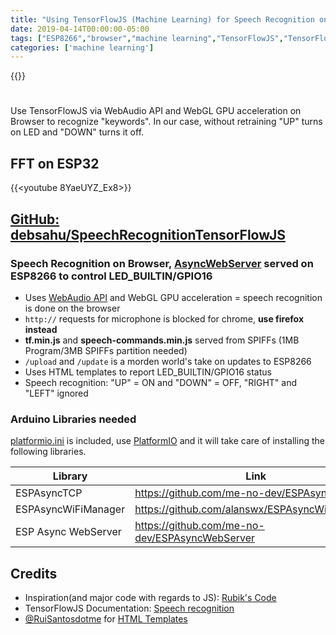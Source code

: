 ```yaml
---
title: "Using TensorFlowJS (Machine Learning) for Speech Recognition on ESP8266"
date: 2019-04-14T00:00:00-05:00
tags: ["ESP8266","browser","machine learning","TensorFlowJS","TensorFlow", 'debashish sahu']
categories: ['machine learning']
---
```


{{<youtube E5KpzR9Igfw>}}

#

Use TensorFlowJS via WebAudio API and WebGL GPU acceleration on Browser to recognize "keywords". In our case, without retraining "UP" turns on LED and "DOWN" turns it off.

## FFT on ESP32

{{<youtube 8YaeUYZ_Ex8>}}

## [GitHub: debsahu/SpeechRecognitionTensorFlowJS](https://github.com/debsahu/SpeechRecognitionTensorFlowJS)

### Speech Recognition on Browser, [AsyncWebServer](https://github.com/me-no-dev/ESPAsyncWebServer) served on ESP8266 to control LED_BUILTIN/GPIO16

- Uses [WebAudio API](https://developer.mozilla.org/en-US/docs/Web/API/Web_Audio_API) and WebGL GPU acceleration = speech recognition is done on the browser
- `http://` requests for microphone is blocked for chrome, **use firefox instead**
- **tf.min.js** and **speech-commands.min.js** served from SPIFFs (1MB Program/3MB SPIFFs partition needed)
- `/upload` and `/update` is a morden world's take on updates to ESP8266
- Uses HTML templates to report LED_BUILTIN/GPIO16 status
- Speech recognition: "UP" = ON and "DOWN" = OFF, "RIGHT" and "LEFT" ignored

### Arduino Libraries needed

[platformio.ini](https://github.com/debsahu/SpeechRecognitionTensorFlowJS/blob/master/platformio.ini) is included, use [PlatformIO](https://platformio.org/platformio-ide) and it will take care of installing the following libraries.

| Library                   | Link                                                       |
|---------------------------|------------------------------------------------------------|
|ESPAsyncTCP                |https://github.com/me-no-dev/ESPAsyncTCP                    |
|ESPAsyncWiFiManager        |https://github.com/alanswx/ESPAsyncWiFiManager              |
|ESP Async WebServer        |https://github.com/me-no-dev/ESPAsyncWebServer              |

## Credits

- Inspiration(and major code with regards to JS): [Rubik's Code](https://rubikscode.net/2019/04/01/drawing-with-voice-speech-recognition-with-tensorflow-js/)
- TensorFlowJS Documentation: [Speech recognition](https://github.com/tensorflow/tfjs-models/tree/master/speech-commands)
- [@RuiSantosdotme](https://github.com/RuiSantosdotme) for [HTML Templates](https://github.com/RuiSantosdotme/ESP32-Course/tree/master/code/SPIFFS/ESP32_Async_Web_Server)
